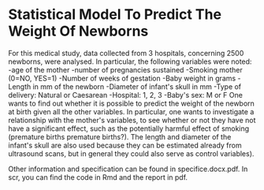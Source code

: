 # Statistical Model To Predict The Weight Of Newborns

For this medical study, data collected from 3 hospitals, concerning 2500 newborns, were analysed.
In particular, the following variables were noted:
-age of the mother
-number of pregnancies sustained
-Smoking mother (0=NO, YES=1)
-Number of weeks of gestation
-Baby weight in grams
-Length in mm of the newborn
-Diameter of infant's skull in mm
-Type of delivery: Natural or Caesarean
-Hospital: 1, 2, 3
-Baby's sex: M or F
One wants to find out whether it is possible to predict the weight of the newborn at birth given all the other variables.
In particular, one wants to investigate a relationship with the mother's variables, to see whether or not they have
not have a significant effect, such as the potentially harmful effect of smoking (premature births
premature births?). The length and diameter of the infant's skull are also used because they can be estimated already
from ultrasound scans, but in general they could also serve as control variables).

Other information and specification can be found in specifice.docx.pdf.
In scr, you can find the code in Rmd and the report in pdf.
